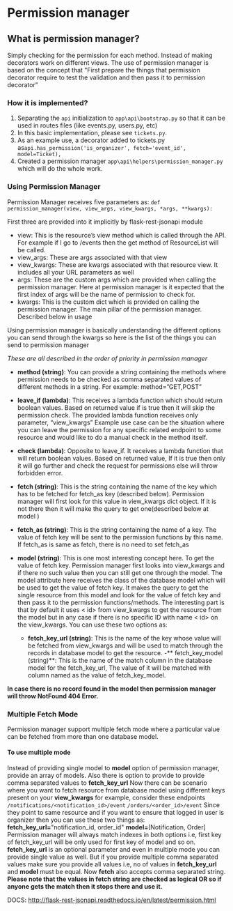 # Permission manager

## **What is permission manager?**
Simply checking for the permission for each method. Instead of making decorators work on different views. The use of permission manager is based on the concept that "First prepare the things that permission decorator require to test the validation and then pass it to permission decorator"

### **How it is implemented?**

1. Separating the ```api``` initialization  to `app\api\bootstrap.py` so that it can be used in routes files  (like events.py, users.py, etc)
2. In this basic implementation, please see `tickets.py`.
3. As an example use, a decorator added to tickets.py as`api.has_permission('is_organizer', fetch='event_id', model=Ticket),`
4. Created a permission manager `app\api\helpers\permission_manager.py` which will do the whole work.


### **Using Permission Manager**

Permission Manager receives five parameters as:
`def permission_manager(view, view_args, view_kwargs, *args, **kwargs):`

First three are provided into it implicitly by flask-rest-jsonapi module

- view: This is the resource’s view method which is called through the API. For example if I go to /events then the get method of ResourceList will be called.
- view_args: These are args associated with that view
- view_kwargs: These are kwargs associated with that resource view. It includes all your URL parameters as well
- args: These are the custom args which are provided when calling the permission manager. Here at permission manager is it expected that the first index of args will be the name of permission to check for.
- kwargs: This is the custom dict which is provided on calling the permission manager. The main pillar of the permission manager. Described below in usage


Using permission manager is basically understanding the different options you can send through the kwargs so here is the list of the things you can send to permission manager

*These are all described in the order of priority in permission manager*

- **method (string)**: You can provide a string containing the methods where permission needs to be checked as comma separated values of different methods in a string.
For example: method=”GET,POST”
- **leave_if (lambda)**: This receives a lambda function which should return boolean values. Based on returned value if is true then it will skip the permission check. The provided lambda function receives only parameter, “view_kwargs”
Example use case can be the situation where you can leave the permission for any specific related endpoint to some resource and would like to do a manual check in the method itself.
- **check (lambda)**: Opposite to leave_if. It receives a lambda function that will return boolean values. Based on returned value, If it is true then only it will go further and check the request for permissions else will throw forbidden error.
- **fetch (string)**: This is the string containing the name of the key which has to be fetched for fetch_as key (described below). Permission manager will first look for this value in view_kwargs dict object. If it is not there then it will make the query to get one(described below at model )
- **fetch_as (string)**: This is the string containing the name of a key. The value of fetch key will be sent to the permission functions by this name. If fetch_as is same as fetch, there is no need to set fetch_as
- **model (string)**: This is one most interesting concept here. To get the value of fetch key. Permission manager first looks into view_kwargs and if there no such value then you can still get one through the model. The model attribute here receives the class of the database model which will be used to get the value of fetch key.
It makes the query to get the single resource from this model and look for the value of fetch key and then pass it to the permission functions/methods.
The interesting part is that by default it uses < id> from view_kwargs to get the resource from the model but in any case if there is no specific ID with name < id> on the view_kwargs. You can use these two options as:

	- **fetch_key_url (string)**: This is the name of the key whose value will be fetched from view_kwargs and will be used to match through the records in database model to get the resource.
	-** fetch_key_model (string)**: This is the name of the match column in the database model for the fetch_key_url, The value of it will be matched with column named as the value of fetch_key_model.

**In case there is no record found in the model then permission manager will throw NotFound 404 Error.**

### Multiple Fetch Mode
Permission manager support multiple fetch mode where a particular value can be fetched from more than one database model.
#### To use multiple mode
Instead of providing single model to **model** option of permission manager, provide an array of models. Also there is option to provide to provide comma separated values to **fetch_key_url**
Now there can be scenario where you want to fetch resource from database model using different keys present on your **view_kwargs**
for example, consider these endpoints
`/notifications/<notification_id>/event`
`/orders/<order_id>/event`
Since they point to same resource and if you want to ensure that logged in user is organizer then you can use these two things as:
**fetch_key_url=**"notification_id, order_id"
**model=**[Notification, Order]
Permission manager will always match indexes in both options i.e, first key of fetch_key_url will be only used for first key of model and so on.
**fetch_key_url** is an optional parameter and even in multiple mode you can provide single value as well.  But if you provide multiple comma separated values make sure you provide all values i.e, no of values in **fetch_key_url** and **model** must be equal.
Now **fetch** also accepts comma separated string. **Please note that the values in fetch string are checked as logical OR so if anyone gets the match then it stops there and use it.**

DOCS: http://flask-rest-jsonapi.readthedocs.io/en/latest/permission.html
